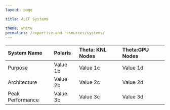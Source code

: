 ```yaml
---
layout: page

title: ALCF Systems

theme: white
permalink: /expertise-and-resources/systems/
---
```



| System Name     | Polaris       | Theta: KNL Nodes   | Theta:GPU Nodes   |
| :---------- | :---------- | :-------------- | :-------------- |
| Purpose    | Value 1b    | Value 1c        | Value 1d        |
| Architecture    | Value 2b    | Value 2c        | Value 2d        |
| Peak Performance    | Value 3b    | Value 3c        | Value 3d        |
